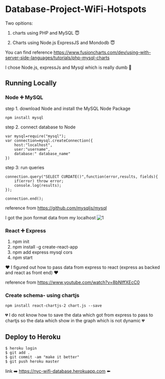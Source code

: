 # Database-Project-WiFi-Hotspots

Two opitions:

1. charts using PHP and MySQL  :innocent:

2. Charts using Node.js ExpressJS and Mondodb :innocent:

You can find reference https://www.fusioncharts.com/dev/using-with-server-side-languages/tutorials/php-mysql-charts

I chose Node.js, expressJs and Mysql which is really dumb :poop:

## Running Locally

### Node :heavy_plus_sign: MySQL

step 1. download Node and install the MySQL Node Package

```
npm install mysql
```

step 2. connect database to Node

```
var mysql=require("mysql");
var connection=mysql.createConnection({
    host:"localhost",
    user:"username",
    database:" database_name"
})
```
step 3: run queries
```
connection.query("SELECT CURDATE()",function(error,results, fields){
    if(error) throw error;
    console.log(results);
});

connection.end();
```
reference from https://github.com/mysqljs/mysql

I got the json format data from my localhost
![1](https://user-images.githubusercontent.com/22507322/39372207-5b30d3fe-4a09-11e8-82c9-239b20e55ef8.PNG)



### React :heavy_plus_sign: Express
1. npm init
2. npm install -g create-react-app
3. npm add express mysql cors    
4. npm start


:heart: I figured out how to pass data from express to react (express as backed and react as front end) :heart:

reference from https://www.youtube.com/watch?v=8bNlffXEcC0


### Create schema- using chartjs
```
npm install react-chartjs-2 chart.js --save
```
:broken_heart:  I do not know how to save the data which got from express to pass to chartjs so the data which show in the graph which is not dynamic  :broken_heart:

## Deploy to Heroku
```
$ heroku login
$ git add .
$ git commit -am "make it better"
$ git push heroku master
```
 link :arrow_right: https://nyc-wifi-database.herokuapp.com :arrow_left:




